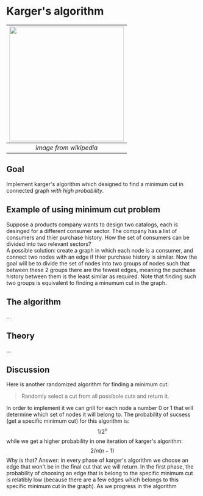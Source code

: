 # Karger's algorithm

|<img src="../master/images/mincut_wiki.png" width="300">|
|:--:| 
| *image from wikipedia* |

## Goal </br>
Implement karger's algorithm which designed to find a minimum cut in connected graph *with high probability*.

## Example of using minimum cut problem
Suppose a products company wants to design two catalogs, each is desinged for a different consumer sector. The company has a list of consumers and thier purchase history. How the set of consumers can be divided into two relevant sectors?  </br>
A possible solution: create a graph in which each node is a consumer, and connect two nodes with an edge if thier purchase history is similar. Now the goal will be to divide the set of nodes into two groups of nodes such that between these 2 groups there are the fewest edges, meaning the purchase history between them is the least similar as required. Note that finding such two groups is equivalent to finding a minumum cut in the graph.

## The algorithm
...
## Theory
...
## Discussion
Here is another randomized algorithm for finding a minimum cut:
 > Randomly select a cut from all possibole cuts and return it. 
 
In order to implement it we can grill for each node a number 0 or 1 that will determine which set of nodes it will belong to.
The probability of sucsess (get a specific minimum cut) for this algorithm is:
$$1/2^n$$
while we get a higher probability in one iteration of karger's algorithm:
$$2/n(n-1)$$
Why is that?
Answer: in every phase of karger's algorithm we choose an edge that won't be in the final cut that we will return. In the first phase, the probability of choosing an edge that is belong to the specific minimum cut is relatibly low (because there are a few edges which belongs to this specific minimum cut in the graph). As we progress in the algorithm
